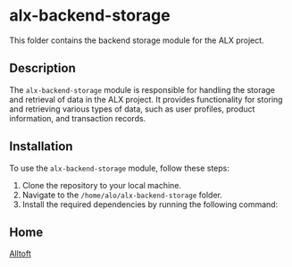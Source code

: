 # alx-backend-storage

This folder contains the backend storage module for the ALX project.

## Description

The `alx-backend-storage` module is responsible for handling the storage and retrieval of data in the ALX project. It provides functionality for storing and retrieving various types of data, such as user profiles, product information, and transaction records.

## Installation

To use the `alx-backend-storage` module, follow these steps:

1. Clone the repository to your local machine.
2. Navigate to the `/home/alo/alx-backend-storage` folder.
3. Install the required dependencies by running the following command:


## Home
[Alltoft](https://github.com/Alltoft)
